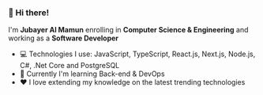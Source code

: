 <!--
**jubayeramb/jubayeramb** is a ✨ _special_ ✨ repository because its `README.md` (this file) appears on your GitHub profile.

Here are some ideas to get you started:

- 🔭 I’m currently working on ...
- 🌱 I’m currently learning ...
- 👯 I’m looking to collaborate on ...
- 🤔 I’m looking for help with ...
- 💬 Ask me about ...
- 📫 How to reach me: ...
- 😄 Pronouns: ...
- ⚡ Fun fact: ...
-->

### 👋 Hi there!

I'm **Jubayer Al Mamun** enrolling in **Computer Science & Engineering** and working as a **Software Developer**

- 💻 Technologies I use: JavaScript, TypeScript, React.js, Next.js, Node.js, C#, .Net Core and PostgreSQL
- 🌱 Currently I'm learning Back-end & DevOps
- ❤️ I love extending my knowledge on the latest trending technologies
 
